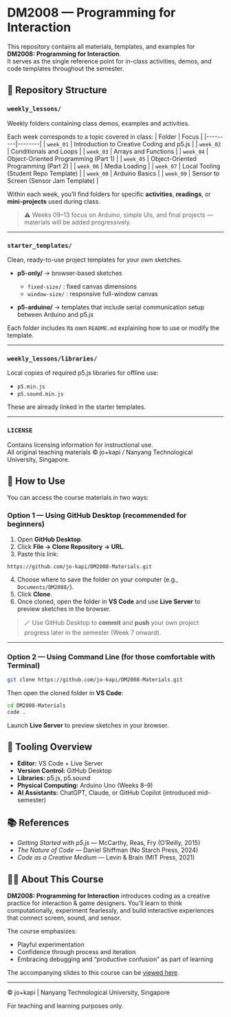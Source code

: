 # DM2008 — Programming for Interaction

This repository contains all materials, templates, and examples for **DM2008: Programming for Interaction**.  
It serves as the single reference point for in-class activities, demos, and code templates throughout the semester.

## 📁 Repository Structure

### `weekly_lessons/`

Weekly folders containing class demos, examples and activities.

Each week corresponds to a topic covered in class:
| Folder | Focus |
|---------|--------|
| `week_01` | Introduction to Creative Coding and p5.js |
| `week_02` | Conditionals and Loops |
| `week_03` | Arrays and Functions |
| `week_04` | Object-Oriented Programming (Part 1) |
| `week_05` | Object-Oriented Programming (Part 2) |
| `week_06` | Media Loading |
| `week_07` | Local Tooling (Student Repo Template) |
| `week_08` | Arduino Basics |
| `week_09` | Sensor to Screen (Sensor Jam Template) |

Within each week, you’ll find folders for specific **activities**, **readings**, or **mini-projects** used during class.

> ⚠️ Weeks 09–13 focus on Arduino, simple UIs, and final projects — materials will be added progressively.

---

### `starter_templates/`

Clean, ready-to-use project templates for your own sketches.

- **p5-only/** → browser-based sketches

  - `fixed-size/` : fixed canvas dimensions
  - `window-size/` : responsive full-window canvas

- **p5-arduino/** → templates that include serial communication setup between Arduino and p5.js

Each folder includes its own `README.md` explaining how to use or modify the template.

---

### `weekly_lessons/libraries/`

Local copies of required p5.js libraries for offline use:

- `p5.min.js`
- `p5.sound.min.js`

These are already linked in the starter templates.

---

### `LICENSE`

Contains licensing information for instructional use.  
All original teaching materials © jo+kapi / Nanyang Technological University, Singapore.

## 🧭 How to Use

You can access the course materials in two ways:

### Option 1 — Using GitHub Desktop (recommended for beginners)

1. Open **GitHub Desktop**.
2. Click **File → Clone Repository → URL**.
3. Paste this link:

`https://github.com/jo-kapi/DM2008-Materials.git`

4. Choose where to save the folder on your computer (e.g., `Documents/DM2008/`).
5. Click **Clone**.
6. Once cloned, open the folder in **VS Code** and use **Live Server** to preview sketches in the browser.

> 🪄 Use GitHub Desktop to **commit** and **push** your own project progress later in the semester (Week 7 onward).

---

### Option 2 — Using Command Line (for those comfortable with Terminal)

```bash
git clone https://github.com/jo-kapi/DM2008-Materials.git
```

Then open the cloned folder in **VS Code**:

```bash
cd DM2008-Materials
code .
```

Launch **Live Server** to preview sketches in your browser.

## 🧩 Tooling Overview

- **Editor:** VS Code + Live Server
- **Version Control:** GitHub Desktop
- **Libraries:** p5.js, p5.sound
- **Physical Computing:** Arduino Uno (Weeks 8–9)
- **AI Assistants:** ChatGPT, Claude, or GitHub Copilot (introduced mid-semester)

## 📚 References

- _Getting Started with p5.js_ — McCarthy, Reas, Fry (O’Reilly, 2015)
- _The Nature of Code_ — Daniel Shiffman (No Starch Press, 2024)
- _Code as a Creative Medium_ — Levin & Brain (MIT Press, 2021)

## 🧑‍🏫 About This Course

**DM2008: Programming for Interaction** introduces coding as a creative practice for interaction & game designers.
You’ll learn to think computationally, experiment fearlessly, and build interactive experiences that connect screen, sound, and sensor.

The course emphasizes:

- Playful experimentation
- Confidence through process and iteration
- Embracing debugging and “productive confusion” as part of learning

The accompanying slides to this course can be [viewed here](https://slides.com/joanneho/dm2008-s1-2526/fullscreen).

---

© jo+kapi | Nanyang Technological University, Singapore

For teaching and learning purposes only.
